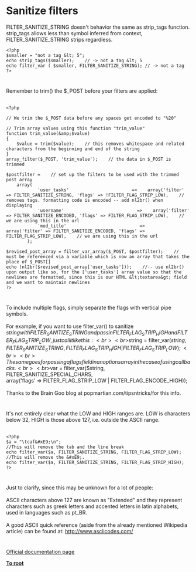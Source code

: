 # Sanitize filters



FILTER_SANITIZE_STRING doesn&apos;t behavior the same as strip_tags function.    strip_tags allows less than symbol inferred from context, FILTER_SANITIZE_STRING strips regardless.<br>

```
<?php
$smaller = "not a tag &lt; 5";
echo strip_tags($smaller);    // -> not a tag &lt; 5
echo filter_var ( $smaller, FILTER_SANITIZE_STRING); // -> not a tag
?>
```
  

#

Remember to trim() the $_POST before your filters are applied:<br><br>

```
<?php

// We trim the $_POST data before any spaces get encoded to "%20"

// Trim array values using this function "trim_value"
function trim_value(&amp;$value)
{
    $value = trim($value);    // this removes whitespace and related characters from the beginning and end of the string
}
array_filter($_POST, 'trim_value');    // the data in $_POST is trimmed

$postfilter =    // set up the filters to be used with the trimmed post array
    array(
            'user_tasks'                        =>    array('filter' => FILTER_SANITIZE_STRING, 'flags' => !FILTER_FLAG_STRIP_LOW),    // removes tags. formatting code is encoded -- add nl2br() when displaying
            'username'                            =>    array('filter' => FILTER_SANITIZE_ENCODED, 'flags' => FILTER_FLAG_STRIP_LOW),    // we are using this in the url
            'mod_title'                            =>    array('filter' => FILTER_SANITIZE_ENCODED, 'flags' => FILTER_FLAG_STRIP_LOW),    // we are using this in the url
        );

$revised_post_array = filter_var_array($_POST, $postfilter);    // must be referenced via a variable which is now an array that takes the place of $_POST[]
echo (nl2br($revised_post_array['user_tasks']));    //-- use nl2br() upon output like so, for the ['user_tasks'] array value so that the newlines are formatted, since this is our HTML &lt;textarea&gt; field and we want to maintain newlines
?>
```
  

#

To include multiple flags, simply separate the flags with vertical pipe symbols.<br><br>For example, if you want to use filter_var() to sanitize $string with FILTER_SANITIZE_STRING and pass in FILTER_FLAG_STRIP_HIGH and FILTER_FLAG_STRIP_LOW, just call it like this:<br><br>$string = filter_var($string, FILTER_SANITIZE_STRING, FILTER_FLAG_STRIP_HIGH | FILTER_FLAG_STRIP_LOW);<br><br>The same goes for passing a flags field in an options array in the case of using callbacks.<br><br>$var = filter_var($string, FILTER_SANITIZE_SPECIAL_CHARS,<br>array(&apos;flags&apos; =&gt; FILTER_FLAG_STRIP_LOW | FILTER_FLAG_ENCODE_HIGH));<br><br>Thanks to the Brain Goo blog at popmartian.com/tipsntricks/for this info.  

#

It&apos;s not entirely clear what the LOW and HIGH ranges are. LOW is characters below 32, HIGH is those above 127, i.e. outside the ASCII range.<br><br>

```
<?php
$a = "\tcaf&#xE9;\n";
//This will remove the tab and the line break
echo filter_var($a, FILTER_SANITIZE_STRING, FILTER_FLAG_STRIP_LOW);
//This will remove the &#xE9;.
echo filter_var($a, FILTER_SANITIZE_STRING, FILTER_FLAG_STRIP_HIGH);
?>
```
  

#

Just to clarify, since this may be unknown for a lot of people:<br><br>ASCII characters above 127 are known as "Extended" and they represent characters such as greek letters and accented letters in latin alphabets, used in languages such as pt_BR.<br><br>A good ASCII quick reference (aside from the already mentioned Wikipedia article) can be found at: http://www.asciicodes.com/  

#

[Official documentation page](https://www.php.net/manual/en/filter.filters.sanitize.php)

**[To root](/README.md)**